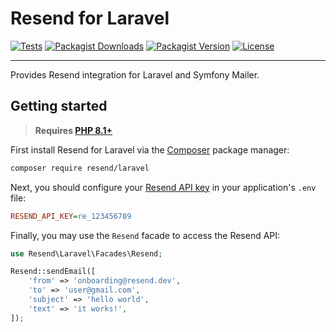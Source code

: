 # Resend for Laravel

[![Tests](https://img.shields.io/github/actions/workflow/status/jayanratna/resend-laravel/tests.yml?label=tests&style=for-the-badge&labelColor=000000)](https://github.com/jayanratna/resend-laravel/actions/workflows/tests.yml)
[![Packagist Downloads](https://img.shields.io/packagist/dt/resend/laravel?style=for-the-badge&labelColor=000000)](https://packagist.org/packages/resend/laravel)
[![Packagist Version](https://img.shields.io/packagist/v/resend/laravel?style=for-the-badge&labelColor=000000)](https://packagist.org/packages/resend/laravel)
[![License](https://img.shields.io/github/license/jayanratna/resend-laravel?color=9cf&style=for-the-badge&labelColor=000000)](https://github.com/jayanratna/resend-laravel/blob/main/LICENSE)

---

Provides Resend integration for Laravel and Symfony Mailer.

## Getting started

> **Requires [PHP 8.1+](https://php.net/releases/)**

First install Resend for Laravel via the [Composer](https://getcomposer.org/) package manager:

```bash
composer require resend/laravel
```

Next, you should configure your [Resend API key](https://resend.com/api-keys) in your application's `.env` file:

```ini
RESEND_API_KEY=re_123456789
```

Finally, you may use the `Resend` facade to access the Resend API:

```php
use Resend\Laravel\Facades\Resend;

Resend::sendEmail([
    'from' => 'onboarding@resend.dev',
    'to' => 'user@gmail.com',
    'subject' => 'hello world',
    'text' => 'it works!',
]);
```
